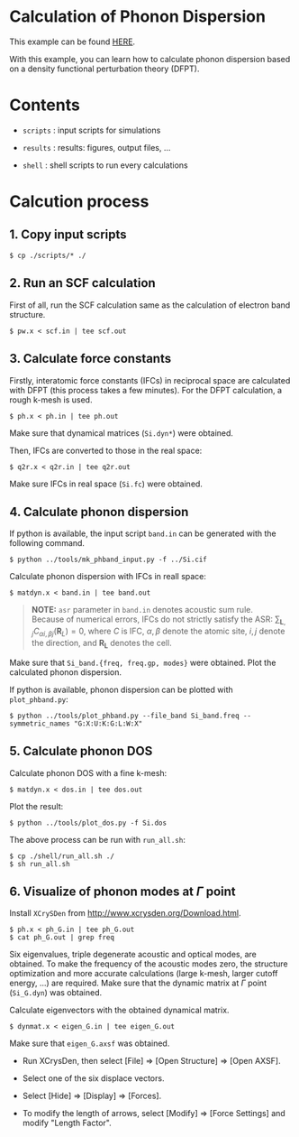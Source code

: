 Calculation of Phonon Dispersion
=================================

This example can be found [HERE](https://github.com/masato1122/Examples_QE/tree/main/examples/phonon_dfpt).

With this example, you can learn how to calculate phonon dispersion based on a density functional perturbation theory (DFPT).

# Contents

* ``scripts`` : input scripts for simulations

* ``results`` : results: figures, output files, ...

* ``shell`` : shell scripts to run every calculations

# Calcution process

## 1. Copy input scripts

```
$ cp ./scripts/* ./
```

## 2. Run an SCF calculation

First of all, run the SCF calculation same as the calculation of electron band structure.

```
$ pw.x < scf.in | tee scf.out
``` 

## 3. Calculate force constants

Firstly, interatomic force constants (IFCs) in reciprocal space are calculated with DFPT 
(this process takes a few minutes).
For the DFPT calculation, a rough k-mesh is used.

```
$ ph.x < ph.in | tee ph.out
```

Make sure that dynamical matrices (``Si.dyn*``) were obtained.

Then, IFCs are converted to those in the real space:

```
$ q2r.x < q2r.in | tee q2r.out
```

Make sure IFCs in real space (``Si.fc``) were obtained.


## 4. Calculate phonon dispersion

If python is available, the input script ``band.in`` can be generated with the following command.

```
$ python ../tools/mk_phband_input.py -f ../Si.cif
```

Calculate phonon dispersion with IFCs in reall space:

```
$ matdyn.x < band.in | tee band.out
```

> **NOTE:** ``asr`` parameter in ``band.in`` denotes acoustic sum rule. \
Because of numerical errors, IFCs do not strictly satisfy the ASR: $\sum_{\mathbf{L}, j} C_{\alpha i, \beta j}(\mathbf{R}_L) = 0$, where $C$ is IFC, $\alpha, \beta$ denote the atomic site, $i, j$ denote the direction, and $\mathbf{R_L}$ denotes the cell.


Make sure that ``Si_band.{freq, freq.gp, modes}`` were obtained.
Plot the calculated phonon dispersion.

If python is available, phonon dispersion can be plotted with ``plot_phband.py``:

```
$ python ../tools/plot_phband.py --file_band Si_band.freq --symmetric_names "G:X:U:K:G:L:W:X"
```

## 5. Calculate phonon DOS

Calculate phonon DOS with a fine k-mesh:

```
$ matdyn.x < dos.in | tee dos.out
```

Plot the result:

```
$ python ../tools/plot_dos.py -f Si.dos
```

The above process can be run with ``run_all.sh``:

```
$ cp ./shell/run_all.sh ./
$ sh run_all.sh
```

## 6. Visualize of phonon modes at $\Gamma$ point

Install ``XCrySDen`` from http://www.xcrysden.org/Download.html.

```
$ ph.x < ph_G.in | tee ph_G.out
$ cat ph_G.out | grep freq
```

Six eigenvalues, triple degenerate acoustic and optical modes, are obtained.
To make the frequency of the acoustic modes zero, the structure optimization and more accurate calculations 
(large k-mesh, larger cutoff energy, ...) are required.
Make sure that the dynamic matrix at $\Gamma$ point (``Si_G.dyn``) was obtained.

Calculate eigenvectors with the obtained dynamical matrix.

```
$ dynmat.x < eigen_G.in | tee eigen_G.out
```

Make sure that ``eigen_G.axsf`` was obtained.

* Run XCrysDen, then select [File] => [Open Structure] => [Open AXSF].

* Select one of the six displace vectors.

* Select [Hide] => [Display] => [Forces].

* To modify the length of arrows, select [Modify] => [Force Settings] and modify "Length Factor".





